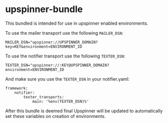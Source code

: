 # upspinner-bundle

This bundled is intended for use in upspinner enabled environments.

To use the mailer transport use the following `MAILER_DSN`:

`MAILER_DSN="upspinner://UPSPINNER_DOMAIN?key=KEY&environment=ENVIRONMENT_ID`

To use the notifier transport use the following `TEXTER_DSN`:

`TEXTER_DSN="upspinner://:KEY@UPSPINNER_DOMAIN?environment=ENVIRONMENT_ID`

And make sure you use the `TEXTER_DSN` in your notifier.yaml:

```
framework:
    notifier:
        texter_transports:
            main: '%env(TEXTER_DSN)%'
```

After this bundle is deemed final Upspinner will be updated to automatically set these variables on creation of environments.